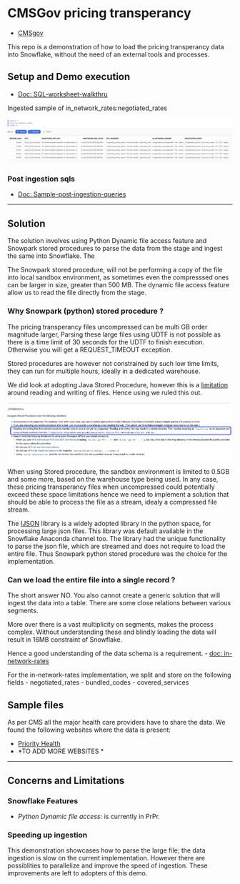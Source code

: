 # CMSGov pricing transperancy

- [CMSgov](https://github.com/CMSgov/price-transparency-guide)

This repo is a demonstration of how to load the pricing transperancy data into Snowflake, without the
need of an external tools and processes.

## Setup and Demo execution
- [Doc: SQL-worksheet-walkthru](./doc/SQL-worksheet-walkthru.md)

Ingested sample of in_network_rates:negotiated_rates 

![](doc/images/in_network_rates.png)

### Post ingestion sqls
- [Doc: Sample-post-ingestion-queries](doc/Sample-post-ingestion-queries.md)

---

## Solution
The solution involves using Python Dynamic file access feature and Snowpark stored procedures to parse
the data from the stage and ingest the same into Snowflake. The 

The Snowpark stored procedure, will not be performing a copy of the file into local sandbox environment, as
sometimes even the compresssed ones can be larger in size, greater than 500 MB. The dynamic file access feature
allow us to read the file directly from the stage.

### Why Snowpark (python) stored procedure ?
  The pricing transperancy files uncompressed can be multi GB order magnitude larger, Parsing these large 
  files using UDTF is not possible as there is a time limit of 30 seconds for the UDTF to finish execution. 
  Otherwise you will get a REQUEST_TIMEOUT exception.

  Stored procedures are however not constrained by such low time limits, they can run for multiple hours, ideally
  in a dedicated warehouse.

  We did look at adopting Java Stored Procedure, however this is a [limitation](https://docs.snowflake.com/en/sql-reference/stored-procedures-java.html#limitations) around reading and writing of files. Hence using we ruled this out.

  ![](./doc/images/limitation_java_stored_proc.png)

  When using Stored procedure, the sandbox environment is limited to 0.5GB and some more, based on the warehouse type
  being used. In any case, these pricing transperancy files when uncompressed could potentially exceed these space limitations
  hence we need to implement a solution that should be able to process the file as a stream, idealy a compressed file stream.

  The [IJSON](https://pypi.org/project/ijson/) library is a widely adopted library in the python space, for processing 
  large json files. This library was default available in the Snowflake Anaconda channel too. The library had the 
  unique functionality to parse the json file, which are streamed and does not require to load the entire file. Thus 
  Snowpark python stored procedure was the choice for the implementation.

### Can we load the entire file into a single record ?
  The short answer NO. You also cannot create a generic solution that will ingest the data into a table.
  There are some close relations between various segments.

  More over there is a vast multiplicity on segments, makes the process complex. Without understanding these
  and blindly loading the data will result in 16MB constraint of Snowflake.

  Hence a good understanding of the data schema is a requirement. 
    - [doc: in-network-rates](https://github.com/CMSgov/price-transparency-guide/tree/master/schemas/in-network-rates)

  For the in-network-rates implementation, we split and store on the following fields
    - negotiated_rates
    - bundled_codes
    - covered_services

## Sample files

  As per CMS all the major health care providers have to share the data. We found the following websites where the
  data is present:

  - [Priority Health](https://www.priorityhealth.com/landing/transparency)
  - *TO ADD MORE WEBSITES *

---
## Concerns and Limitations

### Snowflake Features

  - *Python Dynamic file access:* is currently in PrPr.
  
### Speeding up ingestion

  This demonstration showcases how to parse the large file; the data ingestion is slow on the current implementation. However there are possiblities to parallelize and improve the speed of ingestion. These improvements are left to adopters of this demo.